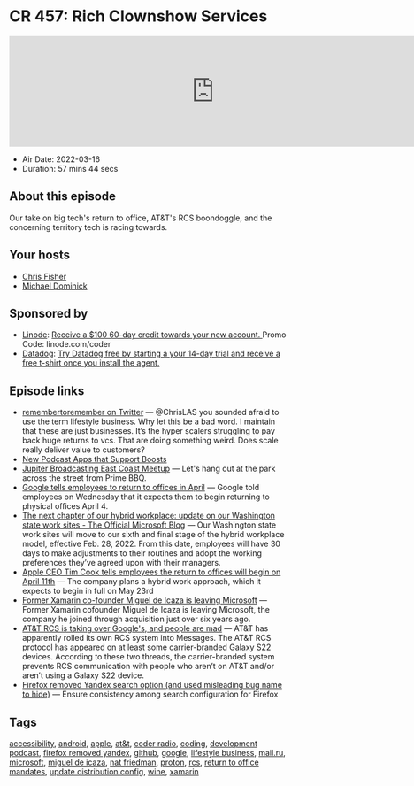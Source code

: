 # CR 457: Rich Clownshow Services

<iframe src="https://player.fireside.fm/v2/MLf2ZzhC+aq8xFyFk?theme=dark" width="740" height="200" frameborder="0" scrolling="no"></iframe>

* Air Date: 2022-03-16
* Duration: 57 mins 44 secs

## About this episode

Our take on big tech's return to office, AT&T's RCS boondoggle, and the concerning territory tech is racing towards.

## Your hosts
* [Chris Fisher](https://coder.show/hosts/chrislas)
* [Michael Dominick](https://coder.show/hosts/michael)

## Sponsored by

  * [Linode](https://linode.com/coder): [Receive a $100 60-day credit towards your new account. ](https://linode.com/coder) Promo Code: linode.com/coder
  * [Datadog](http://datadog.com/coderradio): [Try Datadog free by starting a your 14-day trial and receive a free t-shirt once you install the agent.](http://datadog.com/coderradio)



## Episode links

  * [remembertoremember on Twitter](https://twitter.com/remembersonly/status/1502010619221925895 "remembertoremember on Twitter") — @ChrisLAS you sounded afraid to use the term lifestyle business. Why let this be a bad word. I maintain that these are just businesses. It’s the hyper scalers struggling to pay back huge returns to vcs. That are doing something weird. Does scale really deliver value to customers?
  * [New Podcast Apps that Support Boosts](https://podcastindex.org/apps?appTypes=app&elements=Chapters%2CValue%2CBoostagrams "New Podcast Apps that Support Boosts")
  * [Jupiter Broadcasting East Coast Meetup](https://www.meetup.com/jupiterbroadcasting/events/284291401/ "Jupiter Broadcasting East Coast Meetup") — Let's hang out at the park across the street from Prime BBQ.
  * [Google tells employees to return to offices in April](https://www.cnbc.com/2022/03/02/google-tells-employees-to-return-to-offices-in-april.html "Google tells employees to return to offices in April") — Google told employees on Wednesday that it expects them to begin returning to physical offices April 4.
  * [The next chapter of our hybrid workplace: update on our Washington state work sites - The Official Microsoft Blog](https://blogs.microsoft.com/blog/2022/02/14/the-next-chapter-of-our-hybrid-workplace-update-on-our-washington-state-work-sites/ "The next chapter of our hybrid workplace: update on our Washington state work sites - The Official Microsoft Blog") — Our Washington state work sites will move to our sixth and final stage of the hybrid workplace model, effective Feb. 28, 2022. From this date, employees will have 30 days to make adjustments to their routines and adopt the working preferences they’ve agreed upon with their managers.
  * [Apple CEO Tim Cook tells employees the return to offices will begin on April 11th](https://www.theverge.com/2022/3/4/22961592/apple-april-11-return-office-corporate-pandemic-tim-cook "Apple CEO Tim Cook tells employees the return to offices will begin on April 11th") — The company plans a hybrid work approach, which it expects to begin in full on May 23rd
  * [Former Xamarin co-founder Miguel de Icaza is leaving Microsoft](https://www.zdnet.com/article/former-xamarin-co-founder-miguel-de-icaza-is-leaving-microsoft/ "Former Xamarin co-founder Miguel de Icaza is leaving Microsoft") — Former Xamarin cofounder Miguel de Icaza is leaving Microsoft, the company he joined through acquisition just over six years ago.
  * [AT&T RCS is taking over Google's, and people are mad](https://www.androidauthority.com/att-rcs-google-3121088/ "AT&T RCS is taking over Google's, and people are mad") — AT&T has apparently rolled its own RCS system into Messages. The AT&T RCS protocol has appeared on at least some carrier-branded Galaxy S22 devices. According to these two threads, the carrier-branded system prevents RCS communication with people who aren’t on AT&T and/or aren’t using a Galaxy S22 device.
  * [Firefox removed Yandex search option (and used misleading bug name to hide)](https://bugzilla.mozilla.org/show_bug.cgi?id=1759009 "Firefox removed Yandex search option \(and used misleading bug name to hide\)") — Ensure consistency among search configuration for Firefox 



## Tags

[accessibility](https://coder.show/tags/accessibility), [android](https://coder.show/tags/android), [apple](https://coder.show/tags/apple), [at&t](https://coder.show/tags/at&t), [coder radio](https://coder.show/tags/coder%20radio), [coding](https://coder.show/tags/coding), [development podcast](https://coder.show/tags/development%20podcast), [firefox removed yandex](https://coder.show/tags/firefox%20removed%20yandex), [github](https://coder.show/tags/github), [google](https://coder.show/tags/google), [lifestyle business](https://coder.show/tags/lifestyle%20business), [mail.ru](https://coder.show/tags/mail.ru), [microsoft](https://coder.show/tags/microsoft), [miguel de icaza](https://coder.show/tags/miguel%20de%20icaza), [nat friedman](https://coder.show/tags/nat%20friedman), [proton](https://coder.show/tags/proton), [rcs](https://coder.show/tags/rcs), [return to office mandates](https://coder.show/tags/return%20to%20office%20mandates), [update distribution config](https://coder.show/tags/update%20distribution%20config), [wine](https://coder.show/tags/wine), [xamarin](https://coder.show/tags/xamarin)